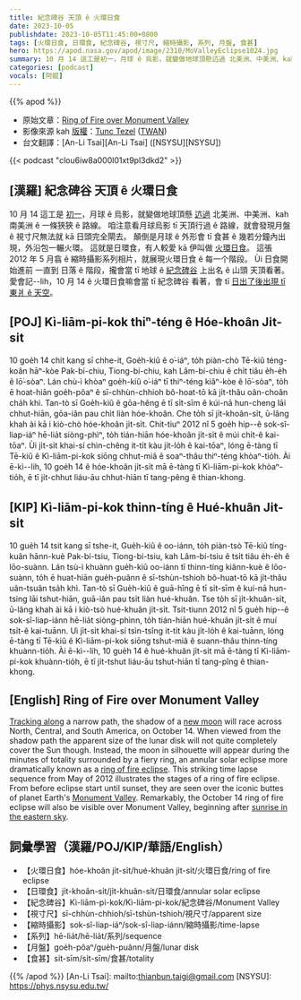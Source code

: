 ```yaml
---
title: 紀念碑谷 天頂 ê 火環日食
date: 2023-10-05
publishdate: 2023-10-05T11:45:00+0800
tags: [火環日食, 日環食, 紀念碑谷, 視寸尺, 縮時攝影, 系列, 月盤, 食甚]
hero: https://apod.nasa.gov/apod/image/2310/MoValleyEclipse1024.jpg
summary: 10 月 14 這工是初一，月球 ê 烏影，就變做地球頂懸迒過 北美洲、中美洲、kah 南美洲 ê 一條狹狹 ê 路線。
categories: [podcast]
vocals: [阿錕]
---
```


{{% apod %}}

- 原始文章：[Ring of Fire over Monument Valley](https://apod.nasa.gov/apod/ap231005.html)
- 影像來源 kah [版權][copyright]：[Tunc Tezel](http://www.twanight.org/tezel) ([TWAN](http://www.twanight.org/))
- 台文翻譯：[An-Li Tsai][An-Li Tsai] ([NSYSU][NSYSU])

{{< podcast "clou6iw8a000l01xt9pl3dkd2" >}}

## [漢羅] 紀念碑谷 天頂 ê 火環日食
10 月 14 這工是 [初一][new moon]，月球 ê 烏影，就變做地球頂懸 [迒過][Tracking along] 北美洲、中美洲、kah 南美洲 ê 一條狹狹 ê 路線。
咱注意看月球烏影 tī 天頂行過 ê 路線，就會發現月盤 ê 視寸尺無法就 kā 日頭完全閘去。
顛倒是月球 ê 外形會 tī 食甚 ê 幾若分鐘內出現，外沿包一輾火環。
這就是日環食，有人較愛 kā 伊叫做 [火環日食][ring of fire eclipse]。
這張 2012 年 5 月翕 ê 縮時攝影系列相片，就展現火環日食 ê 每一个階段。
Ùi 日食開始進前 一直到 日落 ê 階段，攏會當 tī 地球 ê [紀念碑谷][Monument Valley] 上出名 ê 山頭 天頂看著。
愛會記--lih，10 月 14 ê 火環日食嘛會當 tī 紀念碑谷 看著，會 tī [日出了後出現 tī 東爿 ê 天空][sunrise in the eastern sky]。

## [POJ] Kì-liām-pi-kok thiⁿ-téng ê Hóe-khoân Ji̍t-si̍t
10 goe̍h 14 chit kang sī chhe-it, Goe̍h-kiû ê o͘-iáⁿ, to̍h piàn-chò Tē-kiû téng-koân hāⁿ-kòe Pak-bí-chiu, Tiong-bí-chiu, kah Lâm-bí-chiu ê chi̍t tiâu e̍h-e̍h ê lō͘-sòaⁿ.
Lán chù-ì khòaⁿ goe̍h-kiû o͘-iáⁿ tī thiⁿ-téng kiâⁿ-kòe ê lō͘-sòaⁿ, to̍h ē hoat-hiān goe̍h-pôaⁿ ê sī-chhùn-chhioh bô-hoat-tō kā ji̍t-thâu oân-choân cha̍h khì.
Tan-tò sī Goe̍h-kiû ê gōa-hêng ē tī si̍t-sīm ê kúi-nā hun-cheng lāi chhut-hiān, gōa-iân pau chi̍t liàn hóe-khoân.
Che to̍h sī ji̍t-khoân-si̍t, ū-lâng khah ài kā i kiò-chò hóe-khoân ji̍t-si̍t.
Chit-tiuⁿ 2012 nî 5 goe̍h hip--ê sok-sî-liap-iáⁿ hē-lia̍t siòng-phìⁿ, to̍h tián-hiān hóe-khoân ji̍t-si̍t ê múi chi̍t-ê kai-tōaⁿ.
Ùi ji̍t-si̍t khai-sí chìn-chêng it-ti̍t kàu ji̍t-lo̍h ê kai-tōaⁿ, lóng ē-tàng tī Tē-kiû ê Kì-liām-pi-kok siōng chhut-miâ ê soaⁿ-thâu thiⁿ-téng khòaⁿ-tio̍h.
Ài ē-kì--lih, 10 goe̍h 14 ê hóe-khoân ji̍t-si̍t mā ē-tàng tī Kì-liām-pi-kok khòaⁿ-tio̍h, ē tī ji̍t-chhut liáu-āu chhut-hiān tī tang-pêng ê thian-khong.

## [KIP] Kì-liām-pi-kok thinn-tíng ê Hué-khuân Ji̍t-si̍t
10 gue̍h 14 tsit kang sī tshe-it, Gue̍h-kiû ê oo-iánn, to̍h piàn-tsò Tē-kiû tíng-kuân hānn-kuè Pak-bí-tsiu, Tiong-bí-tsiu, kah Lâm-bí-tsiu ê tsi̍t tiâu e̍h-e̍h ê lōo-suànn.
Lán tsù-ì khuànn gue̍h-kiû oo-iánn tī thinn-tíng kiânn-kuè ê lōo-suànn, to̍h ē huat-hiān gue̍h-puânn ê sī-tshùn-tshioh bô-huat-tō kā ji̍t-thâu uân-tsuân tsa̍h khì.
Tan-tò sī Gue̍h-kiû ê guā-hîng ē tī si̍t-sīm ê kuí-nā hun-tsing lāi tshut-hiān, guā-iân pau tsi̍t liàn hué-khuân.
Tse to̍h sī ji̍t-khuân-si̍t, ū-lâng khah ài kā i kiò-tsò hué-khuân ji̍t-si̍t.
Tsit-tiunn 2012 nî 5 gue̍h hip--ê sok-sî-liap-iánn hē-lia̍t siòng-phìnn, to̍h tián-hiān hué-khuân ji̍t-si̍t ê muí tsi̍t-ê kai-tuānn.
Uì ji̍t-si̍t khai-sí tsìn-tsîng it-ti̍t kàu ji̍t-lo̍h ê kai-tuānn, lóng ē-tàng tī Tē-kiû ê Kì-liām-pi-kok siōng tshut-miâ ê suann-thâu thinn-tíng khuànn-tio̍h.
Ài ē-kì--lih, 10 gue̍h 14 ê hué-khuân ji̍t-si̍t mā ē-tàng tī Kì-liām-pi-kok khuànn-tio̍h, ē tī ji̍t-tshut liáu-āu tshut-hiān tī tang-pîng ê thian-khong.

## [English] Ring of Fire over Monument Valley
[Tracking along][Tracking along] a narrow path, the shadow of a [new moon][new moon] will race across North, Central, and South America, on October 14.
When viewed from the shadow path the apparent size of the lunar disk will not quite completely cover the Sun though.
Instead, the moon in silhouette will appear during the minutes of totality surrounded by a fiery ring, an annular solar eclipse more dramatically known as a [ring of fire eclipse][ring of fire eclipse].
This striking time lapse sequence from May of 2012 illustrates the stages of a ring of fire eclipse.
From before eclipse start until sunset, they are seen over the iconic buttes of planet Earth's [Monument Valley][Monument Valley].
Remarkably, the October 14 ring of fire eclipse will also be visible over Monument Valley, beginning after [sunrise in the eastern sky][sunrise in the eastern sky].

## 詞彙學習（漢羅/POJ/KIP/華語/English）
- 【火環日食】hóe-khoân ji̍t-si̍t/hué-khuân ji̍t-si̍t/火環日食/ring of fire eclipse
- 【日環食】ji̍t-khoân-si̍t/ji̍t-khuân-si̍t/日環食/annular solar eclipse
- 【紀念碑谷】Kì-liām-pi-kok/Kì-liām-pi-kok/紀念碑谷/Monument Valley
- 【視寸尺】sī-chhùn-chhioh/sī-tshùn-tshioh/視尺寸/apparent size
- 【縮時攝影】sok-sî-liap-iáⁿ/sok-sî-liap-iánn/縮時攝影/time-lapse
- 【系列】hē-lia̍t/hē-lia̍t/系列/sequence
- 【月盤】goe̍h-pôaⁿ/gue̍h-puânn/月盤/lunar disk
- 【食甚】si̍t-sīm/si̍t-sīm/食甚/totality

{{% /apod %}}
[An-Li Tsai]: mailto:thianbun.taigi@gmail.com
[NSYSU]: https://phys.nsysu.edu.tw/

[copyright]: https://apod.nasa.gov/apod/fap/lib/about_apod.html#srapply
[License]: https://creativecommons.org/licenses/by/2.0/

[Tracking along]:https://earthsky.org/sun/annular-solar-eclipse-october-14-2023/
[new moon]:https://science.nasa.gov/moon/
[ring of fire eclipse]:https://apod.nasa.gov/apod/ap090125.html
[Monument Valley]:https://apod.nasa.gov/apod/ap221225.html
[sunrise in the eastern sky]:https://www.timeanddate.com/eclipse/in/@5543404?iso=20231014
